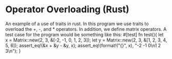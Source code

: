 # Operator Overloading (Rust)
 An example of a use of traits in rust. In this program we use traits to overload the +, -, and * operators. In addition, we define matrix operators.
A test case for the program would be something like this:
#[test]
fn test(){
    let x = Matrix::new(2, 3, &[-2, -1, 0, 1, 2, 3]);
    let y = Matrix::new(2, 3, &[1, 2, 3, 4, 5, 6]);
    assert_eq!(&x + &y - &y, x);
    assert_eq!(format!("{}", x), "-2 -1 0\n1 2 3\n");
}